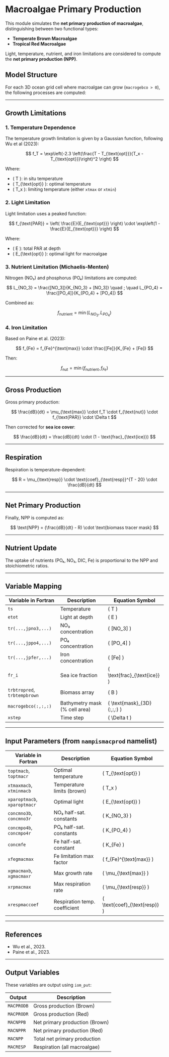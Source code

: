 # Macroalgae Primary Production 

This module simulates the **net primary production of macroalgae**, distinguishing between two functional types:

- **Temperate Brown Macroalgae**
- **Tropical Red Macroalgae**

Light, temperature, nutrient, and iron limitations are considered to compute the **net primary production (NPP)**.

## Model Structure

For each 3D ocean grid cell where macroalgae can grow (`macrogebco > 0`), the following processes are computed:

---

## Growth Limitations

### 1. Temperature Dependence

The temperature growth limitation is given by a Gaussian function, following Wu et al (2023):

$$
f_T = \exp\left(-2.3 \left(\frac{T - T_{\text{opt}}}{T_x - T_{\text{opt}}}\right)^2 \right)
$$

Where:

- \( T \): in situ temperature
- \( T_{\text{opt}} \): optimal temperature
- \( T_x \): limiting temperature (either `xtmax` or `xtmin`)

### 2. Light Limitation

Light limitation uses a peaked function:

$$
f_{\text{PAR}} = \left( \frac{E}{E_{\text{opt}}} \right) \cdot \exp\left(1 - \frac{E}{E_{\text{opt}}} \right)
$$

Where:
- \( E \): total PAR at depth
- \( E_{\text{opt}} \): optimal light for macroalgae

### 3. Nutrient Limitation (Michaelis-Menten)

Nitrogen (NO₃) and phosphorus (PO₄) limitations are computed:

$$
L_{NO_3} = \frac{[NO_3]}{K_{NO_3} + [NO_3]} \quad ; \quad L_{PO_4} = \frac{[PO_4]}{K_{PO_4} + [PO_4]}
$$

Combined as:

$$
f_{\text{nutrient}} = \min(L_{NO_3}, L_{PO_4})
$$

### 4. Iron Limitation

Based on Paine et al. (2023):

$$
f_{Fe} = f_{Fe}^{\text{max}} \cdot \frac{[Fe]}{K_{Fe} + [Fe]}
$$

Then:

$$
f_{\text{nut}} = \min(f_{\text{nutrient}}, f_{Fe})
$$

---

## Gross Production

Gross primary production:

$$
\frac{dB}{dt} = \mu_{\text{max}} \cdot f_T \cdot f_{\text{nut}} \cdot f_{\text{PAR}} \cdot \Delta t
$$

Then corrected for **sea ice cover**:

$$
\frac{dB}{dt} = \frac{dB}{dt} \cdot (1 - \text{frac}_{\text{ice}})
$$

---

## Respiration

Respiration is temperature-dependent:

$$
R = \mu_{\text{resp}} \cdot \text{coef}_{\text{resp}}^{T - 20} \cdot \frac{dB}{dt}
$$

---

## Net Primary Production

Finally, NPP is computed as:

$$
\text{NPP} = (\frac{dB}{dt} - R) \cdot \text{biomass tracer mask}
$$

---

## Nutrient Update

The uptake of nutrients (PO₄, NO₃, DIC, Fe) is proportional to the NPP and stoichiometric ratios.

---

## Variable Mapping

| **Variable in Fortran**       | **Description**                    | **Equation Symbol**             |
|-------------------------------|------------------------------------|---------------------------------|
| `ts`                          | Temperature                        | \( T \)                         |
| `etot`                        | Light at depth                     | \( E \)                         |
| `tr(...,jpno3,...)`           | NO₃ concentration                  | \( [NO_3] \)                    |
| `tr(...,jppo4,...)`           | PO₄ concentration                  | \( [PO_4] \)                    |
| `tr(...,jpfer,...)`           | Iron concentration                 | \( [Fe] \)                      |
| `fr_i`                        | Sea ice fraction                   | \( \text{frac}_{\text{ice}} \)  |
| `trbtropred`, `trbtempbrown`  | Biomass array                      | \( B \)                         |
| `macrogebco(:,:,:)`           | Bathymetry mask (% cell area)      | \( \text{mask}_{3D}(:,:,:) \)   |
| `xstep`                     | Time step                        | \( \Delta t \)           |



---

## Input Parameters (from `nampismacprod` namelist)

| **Variable in Fortran**     | **Description**                     | **Equation Symbol**             |
|-----------------------------|-------------------------------------|---------------------------------|
| `toptmacb`, `toptmacr`      | Optimal temperature                 | \( T_{\text{opt}} \)            |
| `xtmaxmacb`, `xtminmacb`    | Temperature limits (brown)         | \( T_x \)                       |
| `xparoptmacb`, `xparoptmacr`| Optimal light                      | \( E_{\text{opt}} \)            |
| `concmno3b`, `concmno3r`    | NO₃ half-sat. constants             | \( K_{NO_3} \)                  |
| `concmpo4b`, `concmpo4r`    | PO₄ half-sat. constants             | \( K_{PO_4} \)                  |
| `concmfe`                   | Fe half-sat. constant               | \( K_{Fe} \)                    |
| `xfegmacmax`                | Fe limitation max factor            | \( f_{Fe}^{\text{max}} \)       |
| `xgmacmaxb`, `xgmacmaxr`    | Max growth rate                    | \( \mu_{\text{max}} \)          |
| `xrpmacmax`                 | Max respiration rate               | \( \mu_{\text{resp}} \)         |
| `xrespmaccoef`              | Respiration temp. coefficient      | \( \text{coef}_{\text{resp}} \) |

---

## References

- Wu et al., 2023. 
- Paine et al., 2023. 
---

## Output Variables

These variables are output using `iom_put`:

| **Output**     | **Description**                           |
|----------------|-------------------------------------------|
| `MACPRODB`     | Gross production (Brown)                  |
| `MACPRODR`     | Gross production (Red)                    |
| `MACNPPB`      | Net primary production (Brown)            |
| `MACNPPR`      | Net primary production (Red)              |
| `MACNPP`       | Total net primary production              |
| `MACRESP`      | Respiration (all macroalgae)              |
